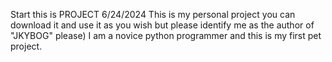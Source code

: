 Start this is PROJECT 6/24/2024
This is my personal project you can download it and use it as you wish but please identify me as the author of "JKYBOG" please) I am a novice python programmer and this is my first pet project.
